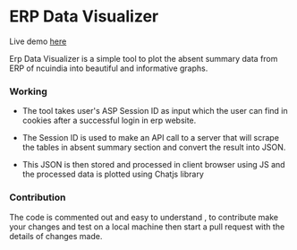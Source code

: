 # ERP Data Visualizer

Live demo [here](https://github.com/PushpenderSaini0/erp-data-visualizer)

Erp Data Visualizer is a simple tool to plot the absent summary data from ERP of ncuindia into beautiful and informative graphs.

### Working

* The tool takes user's ASP Session ID as input which the user can find in cookies after a successful login in erp website.

* The Session ID is used to make an API call to a server that will scrape the tables in absent summary section and convert the result into JSON.

* This JSON is then stored and processed in client browser using JS and the processed data is plotted using Chatjs library

### Contribution

The code is commented out and easy to understand , to contribute make your changes and test on a local machine then start a pull request with the details of changes made.